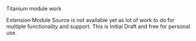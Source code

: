 Titanium module work

Extension Module Source is not available yet as lot of work to do for multiple 
functionality and support.
This is Initial Draft and free for personal use.